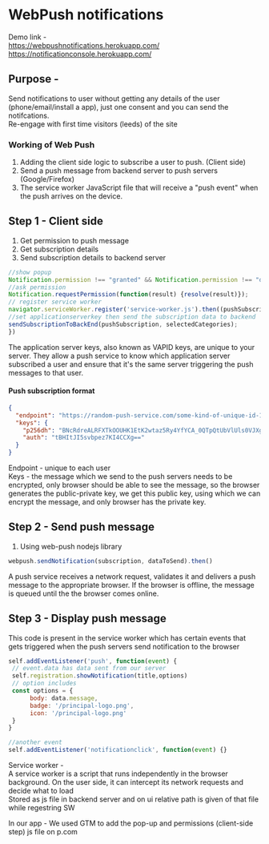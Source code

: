 # WebPush notifications

Demo link -  
<https://webpushnotifications.herokuapp.com/>  
<https://notificationconsole.herokuapp.com/>

## Purpose -

Send notifications to user without getting any details of the user (phone/email/install a app), just one consent and you can send the notifcations.  
Re-engage with first time visitors (leeds) of the site  

### Working of Web Push

1. Adding the client side logic to subscribe a user to push. (Client side)
2. Send a push message from backend server to push servers (Google/Firefox)
3. The service worker JavaScript file that will receive a "push event" when the push arrives on the device.

## Step 1 - Client side

1. Get permission to push message
2. Get subscription details
3. Send subscription details to backend server

```javascript
//show popup
Notification.permission !== "granted" && Notification.permission !== "denied"
//ask permission
Notification.requestPermission(function(result) {resolve(result)});
// register service worker
navigator.serviceWorker.register('service-worker.js').then((pushSubscription) => {
//set applicationserverkey then send the subscription data to backend
sendSubscriptionToBackEnd(pushSubscription, selectedCategories);
})
```

The application server keys, also known as VAPID keys, are unique to your server. They allow a push service to know which application server subscribed a user and ensure that it's the same server triggering the push messages to that user.  

#### Push subscription format  

```json
{
  "endpoint": "https://random-push-service.com/some-kind-of-unique-id-1234/v2/",
  "keys": {
    "p256dh": "BNcRdreALRFXTkOOUHK1EtK2wtaz5Ry4YfYCA_0QTpQtUbVlUls0VJXg7A8u-Ts1XbjhazAkj7I99e8QcYP7DkM=",
    "auth": "tBHItJI5svbpez7KI4CCXg=="
  }
}
```

Endpoint - unique to each user  
Keys - the message which we send to the push servers needs to be encrypted, only browser should be able to see the message, so the browser generates the public-private key, we get this public key, using which we can encrypt the message, and only browser has the private key.

## Step 2 - Send push message

1. Using web-push nodejs library  

```javascript
webpush.sendNotification(subscription, dataToSend).then()
```

A push service receives a network request, validates it and delivers a push message to the appropriate browser. If the browser is offline, the message is queued until the the browser comes online.  

## Step 3 - Display push message

This code is present in the service worker which has certain events that gets triggered when the push servers send notification to the browser

```javascript
self.addEventListener('push', function(event) {
 // event.data has data sent from our server
 self.registration.showNotification(title,options)
 // option includes
 const options = {
      body: data.message,
      badge: '/principal-logo.png',
      icon: '/principal-logo.png'
 }
}

//another event
self.addEventListener('notificationclick', function(event) {}
```

Service worker -  
A service worker is a script that runs independently in the browser background. On the user side, it can intercept its network requests and decide what to load  
Stored as js file in backend server and on ui relative path is given of that file while regestring SW

In our app - We used GTM to add the pop-up and permissions (client-side step) js file on p.com
